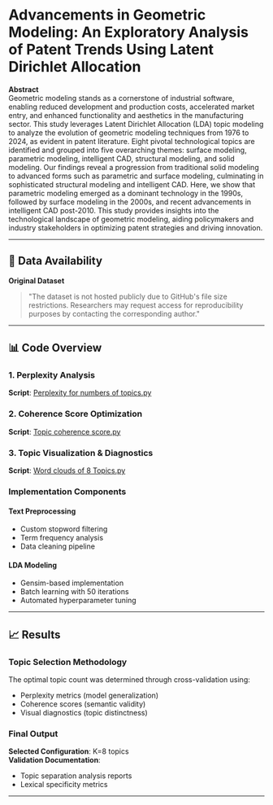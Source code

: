 # Advancements in Geometric Modeling: An Exploratory Analysis of Patent Trends Using Latent Dirichlet Allocation

**Abstract**  
Geometric modeling stands as a cornerstone of industrial software, enabling reduced development and production costs, accelerated market entry, and enhanced functionality and aesthetics in the manufacturing sector.  This study leverages Latent Dirichlet Allocation (LDA) topic modeling to analyze the evolution of geometric modeling techniques from 1976 to 2024, as evident in patent literature.  Eight pivotal technological topics are identified and grouped into five overarching themes: surface modeling, parametric modeling, intelligent CAD, structural modeling, and solid modeling.  Our findings reveal a progression from traditional solid modeling to advanced forms such as parametric and surface modeling, culminating in sophisticated structural modeling and intelligent CAD.  Here, we show that parametric modeling emerged as a dominant technology in the 1990s, followed by surface modeling in the 2000s, and recent advancements in intelligent CAD post-2010.  This study provides insights into the technological landscape of geometric modeling, aiding policymakers and industry stakeholders in optimizing patent strategies and driving innovation.

---

## 📂 Data Availability
**Original Dataset**  
> "The dataset is not hosted publicly due to GitHub's file size restrictions. Researchers may request access for reproducibility purposes by contacting the corresponding author."

---

## 📊 Code Overview

### 1. Perplexity Analysis
**Script**: [Perplexity for numbers of topics.py](https://github.com/pingshan217/Advancements-in-Geometric-Modeling/blob/230683a5c1e9830ee1ff2683caef388fe6600f7d/Perplexity%20for%20numbers%20of%20topics.py)  

### 2. Coherence Score Optimization 
**Script**: [Topic coherence score.py](https://github.com/pingshan217/Advancements-in-Geometric-Modeling/blob/230683a5c1e9830ee1ff2683caef388fe6600f7d/Topic%20coherence%20score.py)  

### 3. Topic Visualization & Diagnostics
**Script**: [Word clouds of 8 Topics.py](https://github.com/pingshan217/Advancements-in-Geometric-Modeling/blob/230683a5c1e9830ee1ff2683caef388fe6600f7d/Word%20clouds%20of%208%20Topics.py)  

### Implementation Components
#### Text Preprocessing
- Custom stopword filtering  
- Term frequency analysis  
- Data cleaning pipeline

#### LDA Modeling
- Gensim-based implementation  
- Batch learning with 50 iterations  
- Automated hyperparameter tuning

---

## 📈 Results

### Topic Selection Methodology
The optimal topic count was determined through cross-validation using:
- Perplexity metrics (model generalization)  
- Coherence scores (semantic validity)  
- Visual diagnostics (topic distinctness)

### Final Output
**Selected Configuration**: K=8 topics  
**Validation Documentation**:  
- Topic separation analysis reports
- Lexical specificity metrics

---

